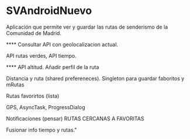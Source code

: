 # SVAndroidNuevo

Aplicación que permite ver y guardar las rutas de senderismo de la Comunidad de Madrid.

**** Consultar API con geolocalizacion actual.

API rutas verdes, API tiempo.

**** API altitud. Añadir perfil de la ruta

Distancia y ruta (shared prefereneces). Singleton para guardar faboritos y mRutas

Rutas favorirtos (lista)

GPS, AsyncTask, ProgressDialog

Notificaciones (pensar) RUTAS CERCANAS A FAVORITAS

Fusionar info tiempo y rutas."
